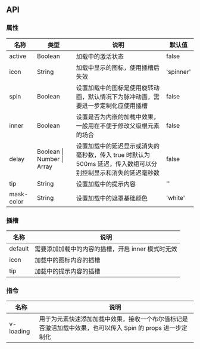 ## API

### 属性

| 名称       | 类型                       | 说明                                                                                                          | 默认值    |
| ---------- | -------------------------- | ------------------------------------------------------------------------------------------------------------- | --------- |
| active     | Boolean                    | 加载中的激活状态                                                                                              | false     |
| icon       | String                     | 加载中显示的图标，使用插槽后失效                                                                              | 'spinner' |
| spin       | Boolean                    | 设置加载中的图标是使用旋转动画，默认情况下为脉冲动画，需要进一步定制化应使用插槽                              | false     |
| inner      | Boolean                    | 设置是否为内嵌的加载中效果，一般用在不便于修改父级根元素的场合                                                | false     |
| delay      | Boolean \| Number \| Array | 设置加载中的延迟显示或消失的毫秒数，传入 true 时默认为 500ms 延迟，传入数组可以分别控制显示和消失的延迟毫秒数 | false     |
| tip        | String                     | 设置加载中的提示内容                                                                                          | ''        |
| mask-color | String                     | 设置加载中的遮罩基础颜色                                                                                      | 'white'   |

### 插槽

| 名称    | 说明                                              |
| ------- | ------------------------------------------------- |
| default | 需要添加加载中的内容的插槽，开启 inner 模式时无效 |
| icon    | 加载中的图标内容的插槽                            |
| tip     | 加载中的提示内容的插槽                            |

### 指令

| 名称      | 说明                                                                                                      |
| --------- | --------------------------------------------------------------------------------------------------------- |
| v-loading | 用于为元素快速添加加载中效果，接收一个布尔值标记是否激活加载中效果，也可以传入 Spin 的 props 进一步定制化 |

